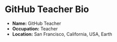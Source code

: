 # GitHub Teacher Bio

- **Name:** GitHub Teacher
- **Occupation:** Teacher
- **Location:** San Francisco, California, USA, Earth
